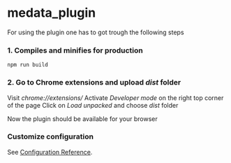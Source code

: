 # medata_plugin
For using the plugin one has to got trough the following steps 

### 1. Compiles and minifies for production
```
npm run build
```

### 2.  Go to Chrome extensions and upload _dist_ folder
Visit _chrome://extensions/_
Activate _Developer mode_ on the right top corner of the page
Click on _Load unpacked_ and choose _dist_ folder

Now the plugin should be available for your browser

### Customize configuration
See [Configuration Reference](https://cli.vuejs.org/config/).
